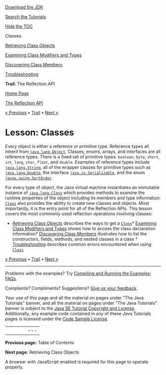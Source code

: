 [Download
the JDK](http://java.sun.com/javase/6/download.jsp)
  
[Search the
Tutorials](../../search.html)
  
[Hide the TOC](javascript:toggleLeft())

Classes

[Retrieving Class Objects](classNew.html)

[Examining Class Modifiers and Types](classModifiers.html)

[Discovering Class Members](classMembers.html)

[Troubleshooting](classTrouble.html)

**Trail:** The Reflection API

[Home Page](../../index.html)
>
[The Reflection API](../index.html)

[« Previous](../index.html) • [Trail](../TOC.html) • [Next »](classNew.html)

# Lesson: Classes

Every object is either a reference or primitive type. Reference types all
inherit from
[`java.lang.Object`](http://download.oracle.com/javase/7/docs/api/java/lang/Object.html). Classes, enums, arrays, and interfaces are all reference types. There is a
fixed set of primitive types: `boolean`, `byte`,
`short`, `int`, `long`, `char`,
`float`, and `double`. Examples of reference types
include
[`java.lang.String`](http://download.oracle.com/javase/7/docs/api/java/lang/String.html), all of the wrapper classes for primitive types such as
[`java.lang.Double`](http://download.oracle.com/javase/7/docs/api/java/lang/Double.html), the interface
[`java.io.Serializable`](http://download.oracle.com/javase/7/docs/api/java/io/Serializable.html), and the enum
[`javax.swing.SortOrder`](http://download.oracle.com/javase/7/docs/api/javax/swing/SortOrder.html).

For every type of object, the Java virtual machine instantiates an
immutable instance of
[`java.lang.Class`](http://download.oracle.com/javase/7/docs/api/java/lang/Class.html)
which provides methods to examine the runtime properties of the object
including its members and type information.
[`Class`](http://download.oracle.com/javase/7/docs/api/java/lang/Class.html)
also provides the ability to create new classes and objects. Most importantly,
it is the entry point for all of the Reflection APIs. This lesson covers the
most commonly used reflection operations involving classes:

* [Retrieving Class Objects](classNew.html) describes the ways to
  get a
  [`Class`](http://download.oracle.com/javase/7/docs/api/java/lang/Class.html)* [Examining Class Modifiers and Types](classModifiers.html)
    shows how to access the class declaration information* [Discovering Class Members](classMembers.html) illustrates how
      to list the constructors, fields, methods, and nested classes in a class
      * [Troubleshooting](classTrouble.html) describes common errors
        encountered when using
        [`Class`](http://download.oracle.com/javase/7/docs/api/java/lang/Class.html)

[« Previous](../index.html)
•
[Trail](../TOC.html)
•
[Next »](classNew.html)

---

Problems with the examples? Try [Compiling and Running
the Examples: FAQs](../../information/run-examples.html).
  
Complaints? Compliments? Suggestions? [Give
us your feedback](http://download.oracle.com/javase/feedback.html).

Your use of this page and all the material on pages under "The Java Tutorials" banner,
and all the material on pages under "The Java Tutorials" banner is subject to the [Java SE Tutorial Copyright
and License](../../information/license.html).
Additionally, any example code contained in any of these Java
Tutorials pages is licensed under the
[Code
Sample License](http://developers.sun.com/license/berkeley_license.html).

|  |  |  |  |  |
| --- | --- | --- | --- | --- |
| |  |  | | --- | --- | | duke image | Oracle logo | | [About Oracle](http://www.oracle.com/us/corporate/index.html) | [Oracle Technology Network](http://www.oracle.com/technology/index.html) | [Terms of Service](https://www.samplecode.oracle.com/servlets/CompulsoryClickThrough?type=TermsOfService) | Copyright © 1995, 2011 Oracle and/or its affiliates. All rights reserved. |

**Previous page:** Table of Contents
  
**Next page:** Retrieving Class Objects




A browser with JavaScript enabled is required for this page to operate properly.